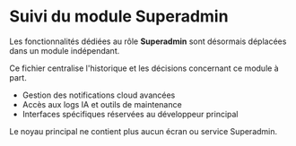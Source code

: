 # Suivi du module Superadmin

Les fonctionnalités dédiées au rôle **Superadmin** sont désormais déplacées dans un module indépendant.

Ce fichier centralise l'historique et les décisions concernant ce module à part.

- Gestion des notifications cloud avancées
- Accès aux logs IA et outils de maintenance
- Interfaces spécifiques réservées au développeur principal

Le noyau principal ne contient plus aucun écran ou service Superadmin.

